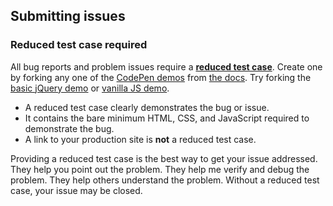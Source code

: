 ## Submitting issues

### Reduced test case required

All bug reports and problem issues require a [**reduced test case**](http://css-tricks.com/reduced-test-cases/). Create one by forking any one of the [CodePen demos](http://codepen.io/desandro/tag/draggabilly-docs) from [the docs](http://draggabilly.desandro.com). Try forking the [basic jQuery demo](http://codepen.io/desandro/pen/yyRapr) or [vanilla JS demo](http://codepen.io/desandro/pen/EadgXx).

+ A reduced test case clearly demonstrates the bug or issue.
+ It contains the bare minimum HTML, CSS, and JavaScript required to demonstrate the bug.
+ A link to your production site is **not** a reduced test case.

Providing a reduced test case is the best way to get your issue addressed. They help you point out the problem. They help me verify and debug the problem. They help others understand the problem. Without a reduced test case, your issue may be closed.
